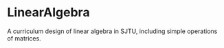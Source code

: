 # LinearAlgebra
A  curriculum design of linear algebra in SJTU, including simple operations of matrices.
